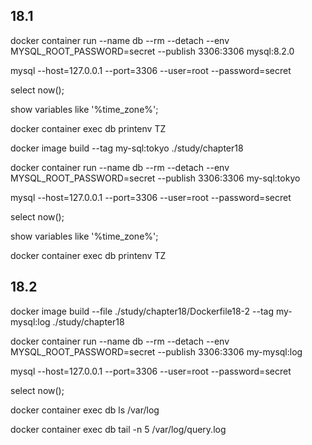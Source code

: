 ## 18.1

docker container run --name db --rm --detach --env MYSQL_ROOT_PASSWORD=secret --publish 3306:3306 mysql:8.2.0

mysql --host=127.0.0.1 --port=3306 --user=root --password=secret

select now();

show variables like '%time_zone%';

docker container exec db printenv TZ

docker image build --tag my-sql:tokyo ./study/chapter18

docker container run --name db --rm --detach --env MYSQL_ROOT_PASSWORD=secret --publish 3306:3306 my-sql:tokyo

mysql --host=127.0.0.1 --port=3306 --user=root --password=secret

select now();

show variables like '%time_zone%';

docker container exec db printenv TZ

## 18.2

docker image build --file ./study/chapter18/Dockerfile18-2 --tag my-mysql:log ./study/chapter18

docker container run --name db --rm --detach --env MYSQL_ROOT_PASSWORD=secret --publish 3306:3306 my-mysql:log

mysql --host=127.0.0.1 --port=3306 --user=root --password=secret

select now();

docker container exec db ls /var/log

docker container exec db tail -n 5 /var/log/query.log
